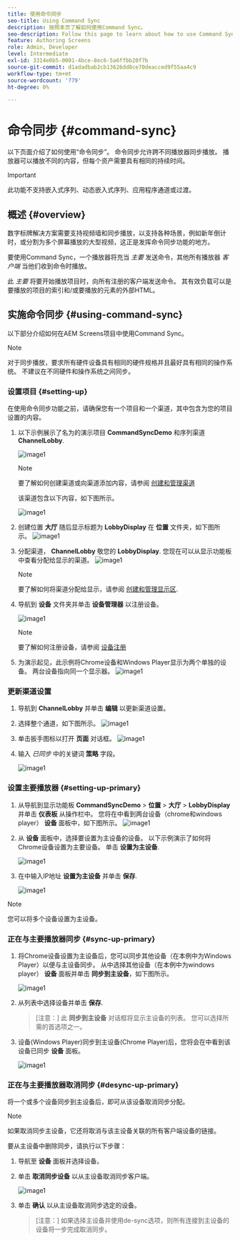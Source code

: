 ```yaml
---
title: 使用命令同步
seo-title: Using Command Sync
description: 按照本页了解如何使用Command Sync。
seo-description: Follow this page to learn about how to use Command Sync.
feature: Authoring Screens
role: Admin, Developer
level: Intermediate
exl-id: 3314e0b5-0001-4bce-8ec6-5a6ffbb20f7b
source-git-commit: d1adadbab2cb13626dd8ce70deacced9f55aa4c9
workflow-type: tm+mt
source-wordcount: '779'
ht-degree: 0%

---
```


# 命令同步 {#command-sync}

以下页面介绍了如何使用“命令同步”。 命令同步允许跨不同播放器同步播放。 播放器可以播放不同的内容，但每个资产需要具有相同的持续时间。

>[!IMPORTANT]
>
>此功能不支持嵌入式序列、动态嵌入式序列、应用程序通道或过渡。

## 概述 {#overview}

数字标牌解决方案需要支持视频墙和同步播放，以支持各种场景，例如新年倒计时，或分割为多个屏幕播放的大型视频，这正是发挥命令同步功能的地方。

要使用Command Sync，一个播放器将充当 *主要* 发送命令，其他所有播放器 *客户端* 当他们收到命令时播放。

此 *主要* 将要开始播放项目时，向所有注册的客户端发送命令。 其有效负载可以是要播放的项目的索引和/或要播放的元素的外部HTML。

## 实施命令同步 {#using-command-sync}

以下部分介绍如何在AEM Screens项目中使用Command Sync。

>[!NOTE]
>
>对于同步播放，要求所有硬件设备具有相同的硬件规格并且最好具有相同的操作系统。 不建议在不同硬件和操作系统之间同步。

### 设置项目 {#setting-up}

在使用命令同步功能之前，请确保您有一个项目和一个渠道，其中包含为您的项目设置的内容。

1. 以下示例展示了名为的演示项目 **CommandSyncDemo** 和序列渠道 **ChannelLobby**.

   ![image1](assets/command-sync/command-sync1-1.png)

   >[!NOTE]
   >
   >要了解如何创建渠道或向渠道添加内容，请参阅 [创建和管理渠道](/help/user-guide/managing-channels.md)

   该渠道包含以下内容，如下图所示。

   ![image1](assets/command-sync/command-sync2-1.png)

1. 创建位置 **大厅** 随后显示标题为 **LobbyDisplay** 在 **位置** 文件夹，如下图所示。
   ![image1](assets/command-sync/command-sync3-1.png)

1. 分配渠道， **ChannelLobby** 敬您的 **LobbyDisplay**. 您现在可以从显示功能板中查看分配给显示的渠道。
   ![image1](assets/command-sync/command-sync4-1.png)

   >[!NOTE]
   >
   >要了解如何将渠道分配给显示，请参阅 [创建和管理显示区](/help/user-guide/managing-displays.md).

1. 导航到 **设备** 文件夹并单击 **设备管理器** 以注册设备。

   ![image1](assets/command-sync5.png)

   >[!NOTE]
   >
   >要了解如何注册设备，请参阅 [设备注册](/help/user-guide/device-registration.md)

1. 为演示起见，此示例将Chrome设备和Windows Player显示为两个单独的设备。 两台设备指向同一个显示器。
   ![image1](assets/command-sync6.png)

### 更新渠道设置

1. 导航到 **ChannelLobby** 并单击 **编辑** 以更新渠道设置。

1. 选择整个通道，如下图所示。
   ![image1](assets/command-sync/command-sync7-1.png)

1. 单击扳手图标以打开 **页面** 对话框。
   ![image1](assets/command-sync/command-sync8-1.png)

1. 输入 *已同步* 中的关键词 **策略** 字段。

   ![image1](assets/command-sync/command-sync9-1.png)


### 设置主要播放器 {#setting-up-primary}

1. 从导航到显示功能板 **CommandSyncDemo** > **位置**  > **大厅** > **LobbyDisplay** 并单击 **仪表板** 从操作栏中。
您将在中看到两台设备（chrome和windows player） **设备** 面板中，如下图所示。
   ![image1](assets/command-sync/command-sync10-1.png)

1. 从 **设备** 面板中，选择要设置为主设备的设备。 以下示例演示了如何将Chrome设备设置为主要设备。 单击 **设置为主设备**.

   ![image1](assets/command-sync/command-sync11-1.png)

1. 在中输入IP地址 **设置为主设备** 并单击 **保存**.

   ![image1](assets/command-sync/command-sync12-1.png)

>[!NOTE]
>
>您可以将多个设备设置为主设备。

### 正在与主要播放器同步 {#sync-up-primary}

1. 将Chrome设备设置为主设备后，您可以同步其他设备（在本例中为Windows Player）以便与主设备同步。
从中选择其他设备（在本例中为windows player） **设备** 面板并单击 **同步到主设备**，如下图所示。

   ![image1](assets/command-sync/command-sync13-1.png)

1. 从列表中选择设备并单击 **保存**.

   >[注意：]
   > 此 **同步到主设备** 对话框将显示主设备的列表。 您可以选择所需的首选项之一。

1. 设备(Windows Player)同步到主设备(Chrome Player)后，您将会在中看到该设备已同步 **设备** 面板。

   ![image1](assets/command-sync/command-sync14-1.png)

### 正在与主要播放器取消同步 {#desync-up-primary}

将一个或多个设备同步到主设备后，即可从该设备取消同步分配。

>[!NOTE]
>
>如果取消同步主设备，它还将取消与该主设备关联的所有客户端设备的链接。

要从主设备中删除同步，请执行以下步骤：

1. 导航至 **设备** 面板并选择设备。

1. 单击 **取消同步设备** 以从主设备取消同步客户端。

   ![image1](assets/command-sync/command-sync15-1.png)

1. 单击 **确认** 以从主设备取消同步选定的设备。

   >[注意：]
   > 如果选择主设备并使用de-sync选项，则所有连接到主设备的设备将一步完成取消同步。
